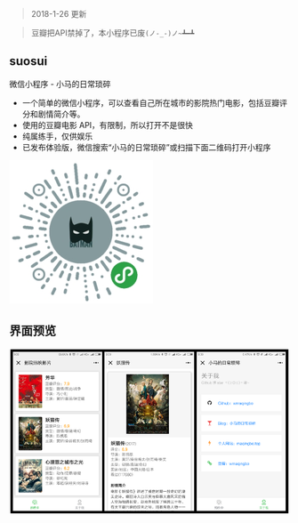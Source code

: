 > 2018-1-26 更新

> 豆瓣把API禁掉了，本小程序已废`(ノ-_-)ノ~┻━┻`

## suosui

微信小程序 - 小马的日常琐碎

- 一个简单的微信小程序，可以查看自己所在城市的影院热门电影，包括豆瓣评分和剧情简介等。
- 使用的豆瓣电影 API，有限制，所以打开不是很快
- 纯属练手，仅供娱乐
- 已发布体验版，微信搜索“小马的日常琐碎”或扫描下面二维码打开小程序

![](./pic/code.jpg)


## 界面预览

![](./pic/suosui.png)
